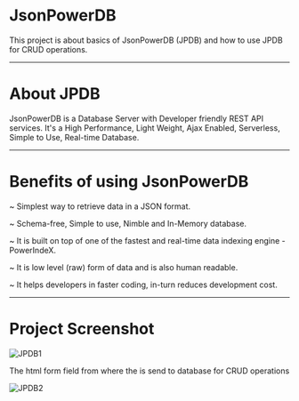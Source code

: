 # JsonPowerDB
This project is about basics of JsonPowerDB (JPDB) and how to use JPDB for CRUD operations.
__________________________________________________________________________________________________________

# About JPDB
JsonPowerDB is a Database Server with Developer friendly REST API services. It's a High Performance, Light Weight, Ajax Enabled, Serverless, Simple to Use, Real-time Database.
____________________________________________________________________________________________________________

# Benefits of using JsonPowerDB
~ Simplest way to retrieve data in a JSON format.

~ Schema-free, Simple to use, Nimble and In-Memory database.

~ It is built on top of one of the fastest and real-time data indexing engine - PowerIndeX.

~ It is low level (raw) form of data and is also human readable.

~ It helps developers in faster coding, in-turn reduces development cost.
______________________________________________________________________________________________________________

# Project Screenshot
![JPDB1](https://user-images.githubusercontent.com/111626980/185736068-13c30882-9206-4bb8-ab73-7e5e6220b773.png)



The html form field from where the is send to database for CRUD operations



![JPDB2](https://user-images.githubusercontent.com/111626980/185736209-9172ae89-00c2-4755-a056-58f4cbe8bc35.png)

